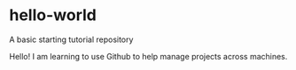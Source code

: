 # hello-world
A basic starting tutorial repository

Hello! I am learning to use Github to help manage projects across machines.
